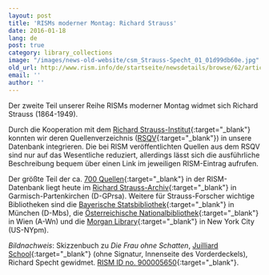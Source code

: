 ```yaml
---
layout: post
title: 'RISMs moderner Montag: Richard Strauss'
date: 2016-01-18
lang: de
post: true
category: library_collections
image: "/images/news-old-website/csm_Strauss-Specht_01_01d99db60e.jpg"
old_url: http://www.rism.info/de/startseite/newsdetails/browse/62/article/64/rism-modern-monday-richard-strauss.html
email: ''
author: ''
---
```


Der zweite Teil unserer Reihe RISMs moderner Montag widmet sich Richard Strauss (1864-1949).

Durch die Kooperation mit dem [Richard Strauss-Institut](http://www.richard-strauss-institut.de/rsqv.php3){:target="_blank"} konnten wir deren Quellenverzeichnis ([RSQV](http://www.rsi-rsqv.de/){:target="_blank"}) in unsere Datenbank integrieren. Die bei RISM veröffentlichten Quellen aus dem RSQV sind nur auf das Wesentliche reduziert, allerdings lässt sich die ausführliche Beschreibung bequem über einen Link im jeweiligen RISM-Eintrag aufrufen.

Der größte Teil der ca. [700 Quellen](https://opac.rism.info/metaopac/search?View=rism&author=11861911X){:target="_blank"} in der RISM-Datenbank liegt heute im [Richard Strauss-Archiv](https://opac.rism.info/metaopac/search?View=rism&author=11861911X&siglum=D-GPrsa){:target="_blank"} in Garmisch-Partenkirchen (D-GPrsa). Weitere für Strauss-Forscher wichtige Bibliotheken sind die [Bayerische Statsbibliothek](https://opac.rism.info/metaopac/search?View=rism&author=11861911X&siglum=D-Mbs){:target="_blank"} in München (D-Mbs), die [Österreichische Nationalbibliothek](https://opac.rism.info/metaopac/search?View=rism&author=11861911X&siglum=A-Wn){:target="_blank"} in Wien (A-Wn) und die [Morgan Library](https://opac.rism.info/metaopac/search?View=rism&author=11861911X&siglum=US-NYpm){:target="_blank"} in New York City (US-NYpm).

_Bildnachweis_: Skizzenbuch zu _Die Frau ohne Schatten_, [Juilliard School](http://juilliardmanuscriptcollection.org/strauss-richard/strs_fos1/?manuscript=Die%20Frau%20ohne%20Schatten.%201st%20Act%20%28Sketches%29){:target="_blank"} (ohne Signatur, Innenseite des Vorderdeckels), Richard Specht gewidmet. [RISM ID no. 900005650](https://opac.rism.info/search?id=900005650){:target="_blank"}.


